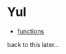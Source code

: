 # Yul

- [functions](https://docs.soliditylang.org/en/v0.8.17/yul.html#evm-dialect)

back to this later...